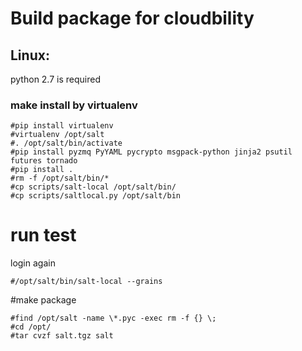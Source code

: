 # Build package for cloudbility
## Linux:
python 2.7 is required  
### make install by virtualenv
```
#pip install virtualenv
#virtualenv /opt/salt
#. /opt/salt/bin/activate
#pip install pyzmq PyYAML pycrypto msgpack-python jinja2 psutil futures tornado
#pip install .
#rm -f /opt/salt/bin/*
#cp scripts/salt-local /opt/salt/bin/
#cp scripts/saltlocal.py /opt/salt/bin
```
# run test
login again
```
#/opt/salt/bin/salt-local --grains
```

#make package
```
#find /opt/salt -name \*.pyc -exec rm -f {} \;
#cd /opt/
#tar cvzf salt.tgz salt
```


